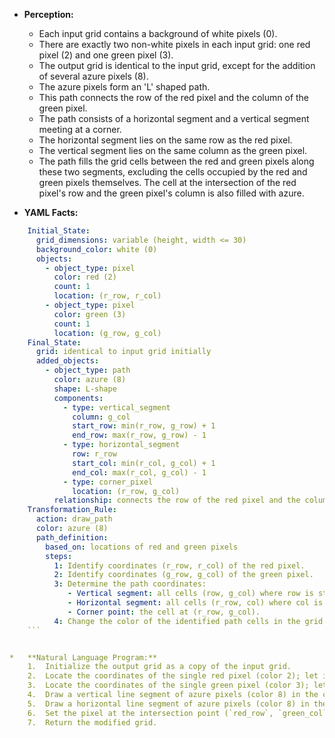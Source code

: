 *   **Perception:**
    *   Each input grid contains a background of white pixels (0).
    *   There are exactly two non-white pixels in each input grid: one red pixel (2) and one green pixel (3).
    *   The output grid is identical to the input grid, except for the addition of several azure pixels (8).
    *   The azure pixels form an 'L' shaped path.
    *   This path connects the row of the red pixel and the column of the green pixel.
    *   The path consists of a horizontal segment and a vertical segment meeting at a corner.
    *   The horizontal segment lies on the same row as the red pixel.
    *   The vertical segment lies on the same column as the green pixel.
    *   The path fills the grid cells between the red and green pixels along these two segments, excluding the cells occupied by the red and green pixels themselves. The cell at the intersection of the red pixel's row and the green pixel's column is also filled with azure.

*   **YAML Facts:**
    
```yaml
    Initial_State:
      grid_dimensions: variable (height, width <= 30)
      background_color: white (0)
      objects:
        - object_type: pixel
          color: red (2)
          count: 1
          location: (r_row, r_col)
        - object_type: pixel
          color: green (3)
          count: 1
          location: (g_row, g_col)
    Final_State:
      grid: identical to input grid initially
      added_objects:
        - object_type: path
          color: azure (8)
          shape: L-shape
          components:
            - type: vertical_segment
              column: g_col
              start_row: min(r_row, g_row) + 1
              end_row: max(r_row, g_row) - 1
            - type: horizontal_segment
              row: r_row
              start_col: min(r_col, g_col) + 1
              end_col: max(r_col, g_col) - 1
            - type: corner_pixel
              location: (r_row, g_col)
          relationship: connects the row of the red pixel and the column of the green pixel.
    Transformation_Rule:
      action: draw_path
      color: azure (8)
      path_definition:
        based_on: locations of red and green pixels
        steps:
          1: Identify coordinates (r_row, r_col) of the red pixel.
          2: Identify coordinates (g_row, g_col) of the green pixel.
          3: Determine the path coordinates:
             - Vertical segment: all cells (row, g_col) where row is strictly between r_row and g_row.
             - Horizontal segment: all cells (r_row, col) where col is strictly between r_col and g_col.
             - Corner point: the cell at (r_row, g_col).
          4: Change the color of the identified path cells in the grid to azure (8).
    ```


*   **Natural Language Program:**
    1.  Initialize the output grid as a copy of the input grid.
    2.  Locate the coordinates of the single red pixel (color 2); let its position be (red\_row, red\_col).
    3.  Locate the coordinates of the single green pixel (color 3); let its position be (green\_row, green\_col).
    4.  Draw a vertical line segment of azure pixels (color 8) in the column `green_col`. This segment starts from the row immediately below the topmost row of the two pixels (`min(red_row, green_row) + 1`) and ends at the row immediately above the bottommost row of the two pixels (`max(red_row, green_row) - 1`). Iterate through rows `r` from `min(red_row, green_row) + 1` to `max(red_row, green_row) - 1` and set the pixel at `(r, green_col)` to azure (8).
    5.  Draw a horizontal line segment of azure pixels (color 8) in the row `red_row`. This segment starts from the column immediately right of the leftmost column of the two pixels (`min(red_col, green_col) + 1`) and ends at the column immediately left of the rightmost column of the two pixels (`max(red_col, green_col) - 1`). Iterate through columns `c` from `min(red_col, green_col) + 1` to `max(red_col, green_col) - 1` and set the pixel at `(red_row, c)` to azure (8).
    6.  Set the pixel at the intersection point (`red_row`, `green_col`) to azure (8).
    7.  Return the modified grid.